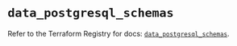 # `data_postgresql_schemas`

Refer to the Terraform Registry for docs: [`data_postgresql_schemas`](https://registry.terraform.io/providers/sourcegraph/postgresql/1.25.0-sg.2/docs/data-sources/schemas).
